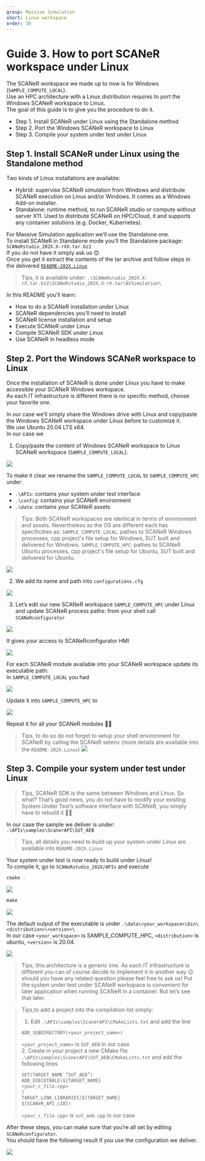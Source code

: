 ```yaml
---
group: Massive Simulation
short: Linux workspace
order: 30
---
```


# Guide 3. How to port SCANeR workspace under Linux

The SCANeR workspace we made up to now is for Windows (`SAMPLE_COMPUTE_LOCAL`).  
Use an HPC architecture with a Linux distribution requires to port the Windows SCANeR workspace to Linux.  
The goal of this guide is to give you the procedure to do it.  

- Step 1.	Install SCANeR under Linux using the Standalone method
- Step 2.	Port the Windows SCANeR workspace to Linux
- Step 3.	Compile your system under test under Linux

## Step 1. Install SCANeR under Linux using the Standalone method

Two kinds of Linux installations are available:
* Hybrid: supervise SCANeR simulation from Windows and distribute SCANeR execution on Linux and/or Windows. It comes as a Windows Add-on installer.
* Standalone: runtime method, to run SCANeR studio or compute without server X11. Used to distribute SCANeR on HPC/Cloud, it and supports any container solutions (e.g. Docker, Kubernetes).

For Massive Simulation application we’ll use the Standalone one.  
To install SCANeR in Standalone mode you’ll the Standalone package: `SCANeRstudio_202X.X-rXX.tar.bz2`  
If you do not have it simply ask us 😊  
Once you get it extract the contents of the tar archive and follow steps in the delivered [`README-202X.Linux`](./assets/README-2022.Linux)

> Tips, it is available under: `.\SCANeRstudio_202X.X-rX.tar.bz2\SCANeRstudio_202X.X-rX.tar\AVSimulation\`

In this README you’ll learn:
* How to do a SCANeR installation under Linux
* SCANeR dependencies you’ll need to install
* SCANeR license installation and setup
* Execute SCANeR under Linux
* Compile SCANeR SDK under Linux
* Use SCANeR in headless mode

## Step 2. Port the Windows SCANeR workspace to Linux

Once the installation of SCANeR is done under Linux you have to make accessible your SCANeR Windows workspace.  
As each IT infrastructure is different there is no specific method, choose your favorite one.  

In our case we’ll simply share the Windows drive with Linux and copy/paste the Windows SCANeR workspace under Linux before to customize it.  
We use Ubuntu 20.04 LTS x64.  
In our case we

1. Copy/paste the content of Windows SCANeR workspace to Linux SCANeR workspace (`SAMPLE_COMPUTE_LOCAL`).

![](./assets/Linux1.png)

To make it clear we rename the `SAMPLE_COMPUTE_LOCAL` to `SAMPLE_COMPUTE_HPC` under:
* `.\APIs`: contains your system under test interface
* `.\config`: contains your SCANeR environment
* `.\data`: contains your SCANeR assets

> Tips: Both SCANeR workspaces are identical in terms of environment and assets. Nevertheless as the OS are different each has specificities as:
> `SAMPLE_COMPUTE_LOCAL`: pathes to SCANeR Windows processes, cpp project's file setup for Windows, SUT built and delivered for Windows.
> `SAMPLE_COMPUTE_HPC`: pathes to SCANeR Ubuntu processes, cpp project's file setup for Ubuntu, SUT built and delivered for Ubuntu.

![](./assets/Linux2.png)

2. We add its name and path into `configurations.cfg`

![](./assets/Linux3.png)

3. Let’s edit our new SCANeR workspace `SAMPLE_COMPUTE_HPC` under Linux and update SCANeR process paths: from your shell call `SCANeRconfigurator`

![](./assets/Linux4.png)

It gives your access to SCANeRconfigurator HMI

![](./assets/Linux5.png)

For each SCANeR module available into your SCANeR workspace update its executable path:  
In `SAMPLE_COMPUTE_LOCAL` you had  

![](./assets/Linux6.png)

Update it into `SAMPLE_COMPUTE_HPC` to  

![](./assets/Linux7.png)

Repeat it for all your SCANeR modules 👍🏻

> Tips, to do so do not forget to setup your shell environment for SCANeR by calling the SCANeR setenv (more details are available into the `README-202X.Linux`)
> ![](./assets/Linux8.png)

## Step 3. Compile your system under test under Linux

> Tips, SCANeR SDK is the same between Windows and Linux. So what? That’s good news, you do not have to modify your existing System Under Test’s software interface with SCANeR, you simply have to rebuild it 👍🏻

In our case the sample we deliver is under: `.\APIs\samples\ScanerAPI\SUT_AEB`

> Tips, all details you need to build up your system under Linux are available into `README-202X.Linux`

Your system under test is now ready to build under Linux!  
To compile it, go to `SCANeRstudio_202X/APIs` and execute  
```C
cmake .
```  

![](./assets/cmake.png)

```C
make
```  

![](./assets/make.png)

The default output of the executable is under `.\data\<your_workspace>\bin\<distribution>\<version>\`  
In our case `<your_workspace>` is SAMPLE_COMPUTE_HPC, `<distribution>` is ubuntu, `<version>` is 20.04.  

![](./assets/executable.png)

> Tips, this architecture is a generic one. As each IT infrastructure is different you can of course decide to implement it in another way 😉 should you have any related question please feel free to ask us! Put the system under test under SCANeR workspace is convenient for later application when running SCANeR in a container. But let’s see that later.  

> Tips,to add a project into the compilation list simply:
> 1. Edit `.\APIs\samples\ScanerAPI\CMakeLists.txt` and add the line
> ```C
> ADD_SUBDIRECTORY(<your_project_name>)
> ```
> `<your_project_name>` is `SUT_AEB` in our case  
> 2. Create in your project a new CMake file `.\APIs\samples\ScanerAPI\SUT_AEB\CMakeLists.txt` and add the following lines  
> ```C
> SET(TARGET_NAME “SUT_AEB”)  
> ADD_EXECUTABLE(${TARGET_NAME}  
> <your_c_file.cpp>  
> )  
> TARGET_LINK_LIBRARIES(${TARGET_NAME}  
> ${SCANeR_API_LIB})  
> ```
> `<your_c_file.cpp>` is `sut_aeb.cpp` in our case

After these steps, you can make sure that you’re all set by editing `SCANeRconfigurator`.  
You should have the following result if you use the configuration we deliver.  

![](./assets/SCANeRWorkspaceDone.png)
